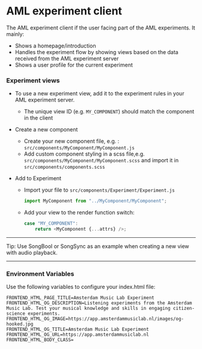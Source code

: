 # AML experiment client

The AML experiment client if the user facing part of the AML experiments. It mainly:

-   Shows a homepage/introduction
-   Handles the experiment flow by showing views based on the data received from the AML experiment server
-   Shows a user profile for the current experiment

### Experiment views

-   To use a new experiment view, add it to the experiment rules in your AML experiment server.
    -   The unique view ID (e.g. `MY_COMPONENT`) should match the component in the client
-   Create a new component

    -   Create your new component file, e.g. : `src/components/MyComponent/MyComponent.js`
    -   Add custom component styling in a scss file,e.g. `src/components/MyComponent/MyComponent.scss` and import it in `src/components/components.scss`

-   Add to Experiment

    -   Import your file to `src/components/Experiment/Experiment.js`
        ```javascript
        import MyComponent from "../MyComponent/MyComponent";
        ```
    -   Add your view to the render function switch:
        ```javascript
        case "MY_COMPONENT":
            return <MyComponent {...attrs} />;
        ```

---

Tip: Use SongBool or SongSync as an example when creating a new view with audio playback.

---

### Environment Variables

Use the following variables to configure your index.html file:

```
FRONTEND_HTML_PAGE_TITLE=Amsterdam Music Lab Experiment
FRONTEND_HTML_OG_DESCRIPTION=Listening experiments from the Amsterdam Music Lab. Test your musical knowledge and skills in engaging citizen-science experiments.
FRONTEND_HTML_OG_IMAGE=https://app.amsterdammusiclab.nl/images/og-hooked.jpg
FRONTEND_HTML_OG_TITLE=Amsterdam Music Lab Experiment
FRONTEND_HTML_OG_URL=https://app.amsterdammusiclab.nl
FRONTEND_HTML_BODY_CLASS=
```